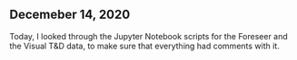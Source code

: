 ## Decemeber 14, 2020

Today, I looked through the Jupyter Notebook scripts for the Foreseer and the Visual T&D data, to make sure that everything had comments with it. 
